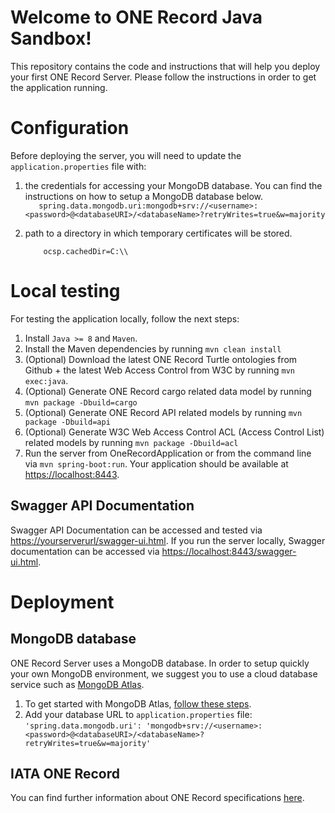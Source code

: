 # Welcome to ONE Record Java Sandbox!
This repository contains the code and instructions that will help you deploy your first ONE Record Server. Please follow the instructions in order to get the application running.

# Configuration 
Before deploying the server, you will need to update the `application.properties` file with:
1. the credentials for accessing your MongoDB database. You can find the instructions on how to setup a MongoDB database below.  
`    spring.data.mongodb.uri:mongodb+srv://<username>:<password>@<databaseURI>/<databaseName>?retryWrites=true&w=majority
`  
2. path to a directory in which temporary certificates will be stored.

    `    ocsp.cachedDir=C:\\`

# Local testing
For testing the application locally, follow the next steps:
1. Install `Java >= 8` and `Maven`. 
2. Install the Maven dependencies by running `mvn clean install`
3. (Optional) Download the latest ONE Record Turtle ontologies from Github + the latest Web Access Control from W3C by running `mvn exec:java`.
4. (Optional) Generate ONE Record cargo related data model by running `mvn package -Dbuild=cargo`
5. (Optional) Generate ONE Record API related models by running `mvn package -Dbuild=api`
6. (Optional) Generate W3C Web Access Control ACL (Access Control List) related models by running `mvn package -Dbuild=acl`
7. Run the server from OneRecordApplication or from the command line via `mvn spring-boot:run`. Your application should be available at [https://localhost:8443](http://localhost:8443).

## Swagger API Documentation
Swagger API Documentation can be accessed and tested via [https://yourserverurl/swagger-ui.html](https://yourserverurl/swagger-ui.html). If you run the server locally, Swagger documentation can be accessed via [https://localhost:8443/swagger-ui.html](https://localhost:8443/swagger-ui.html).

# Deployment
## MongoDB database 
ONE Record Server uses a MongoDB database. In order to setup quickly your own MongoDB environment, we suggest you to use a cloud database service such as [MongoDB Atlas](https://www.mongodb.com/cloud/atlas).

1. To get started with MongoDB Atlas, [follow these steps](https://docs.atlas.mongodb.com/getting-started/). 
2. Add your database URL to `application.properties` file: `'spring.data.mongodb.uri': 'mongodb+srv://<username>:<password>@<databaseURI>/<databaseName>?retryWrites=true&w=majority'`

## IATA ONE Record
You can find further information about ONE Record specifications [here](https://github.com/IATA-Cargo/ONE-Record).
